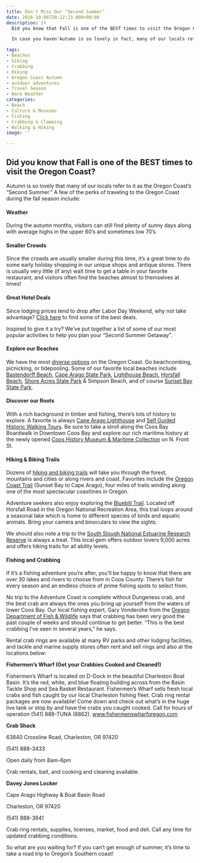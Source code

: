 ```yaml
---
title: Don't Miss Our "Second Summer"
date: 2016-10-06T20:12:23.000+00:00
description: |+
  Did you know that Fall is one of the BEST times to visit the Oregon Coast?

  In case you haven'Autumn is so lovely in fact, many of our locals refer to it as the Oregon Coast's "Second Summer". A few of the perks of traveling to the Oregon Coast during the fall season include:

tags:
- Beaches
- biking
- Crabbing
- Hiking
- Oregon Coast Autumn
- outdoor adventures
- Travel Season
- Warm Weather
categories:
- Beach
- Culture & Museums
- Fishing
- Crabbing & Clamming
- Walking & Hiking
image: ''

---
```

## Did you know that Fall is one of the BEST times to visit the Oregon Coast?

Autumn is so lovely that many of our locals refer to it as the Oregon Coast’s “Second Summer.” A few of the perks of traveling to the Oregon Coast during the fall season include:

#### Weather

During the autumn months, visitors can still find plenty of sunny days along with average highs in the upper 60’s and sometimes low 70’s.

#### Smaller Crowds

Since the crowds are usually smaller during this time, it’s a great time to do some early holiday shopping in our unique shops and antique stores. There is usually very little (if any) wait time to get a table in your favorite restaurant, and visitors often find the beaches almost to themselves at times!

#### Great Hotel Deals

Since lodging prices tend to drop after Labor Day Weekend, why not take advantage? <a href="/deals/" target="_blank">Click here</a> to find some of the best deals.

Inspired to give it a try? We’ve put together a list of some of our most popular activities to help you plan your “Second Summer Getaway”.

#### Explore our Beaches

We have the most [diverse options](/featured-adventures/undeveloped-beaches/ "beaches") on the Oregon Coast. Go beachcombing, picnicking, or tidepooling. Some of our favorite local beaches include [Bastendorff Beach](/listings/bastendorff-beach/ "Bastendorff Beach"), [Cape Arago State Park](https://stateparks.oregon.gov/index.cfm?do=park.profile&parkId=66 "cape arago state park"), [Lighthouse Beach](/listings/lighthouse-beach/ "Lighthouse Beach"), [Horsfall Beach](https://www.fs.usda.gov/wps/portal/fsinternet/cs/recarea?ss=110612&navtype=BROWSEBYSUBJECT&cid=FSE_003738&navid=110240000000000&pnavid=110000000000000&position=BROWSEBYSUBJECT&recid=42625&ttype=recarea&pname=Horsfall%20Beach%20Campground "Horsfall Beach"), [Shore Acres State Park](https://stateparks.oregon.gov/index.cfm?do=park.profile&parkId=68 "shore acres state park") & Simpson Beach, and of course [Sunset Bay State Park](https://stateparks.oregon.gov/index.cfm?do=park.profile&parkId=70 "Sunset bay state park").

#### Discover our Roots

With a rich background in timber and fishing, there’s lots of history to explore. A favorite is always [Cape Arago Lighthouse](/listings/cape-arago-lighthouse/ "cape arago lighthouse") and [Self Guided Historic Walking Tours](/featured-adventures/history-culture/ "historic information"). Be sure to take a stroll along the Coos Bay Boardwalk in Downtown Coos Bay and explore our rich maritime history at the newly opened <a href="http://cooshistory.org/" target="_blank">Coos History Museum & Maritime Collection</a> on N. Front St.

#### Hiking & Biking Trails

Dozens of [hiking and biking trails](/featured-adventures/walking-hiking/ "hiking and biking trails") will take you through the forest, mountains and cities or along rivers and coast. Favorites include the [Oregon Coast Trail](https://www.oregonsadventurecoast.com/tripideas/explore-the-cape-arago-beach-loop/ "Oregon Coast Trail") (Sunset Bay to Cape Arago), four miles of trails winding along one of the most spectacular coastlines in Oregon.

Adventure seekers also enjoy exploring the [Bluebill Trail](https://www.alltrails.com/trail/us/oregon/bluebill-lake-trail "bluebill trail"). Located off Horsfall Road in the Oregon National Recreation Area, this trail loops around a seasonal lake which is home to different species of birds and aquatic animals. Bring your camera and binoculars to view the sights.

We should also note a trip to the <a href="http://www.oregonsadventurecoast.com/listings/south-slough-national-estuary/" target="_blank">South Slough National Estuarine Research Reserve</a> is always a treat. This local gem offers outdoor lovers 9,000 acres and offers hiking trails for all ability levels.

#### Fishing and Crabbing

If it’s a fishing adventure you’re after, you’ll be happy to know that there are over 30 lakes and rivers to choose from in Coos County. There’s fish for every season and an endless choice of prime fishing spots to select from.

No trip to the Adventure Coast is complete without Dungeness crab, and the best crab are always the ones you bring up yourself from the waters of lower Coos Bay. Our local fishing expert, Gary Vonderohe from the <a href="http://www.dfw.state.or.us/" target="_blank">Oregon Department of Fish & Wildlife</a> says that crabbing has been very good the past couple of weeks and should continue to get better. “This is the best crabbing I’ve seen in several years,” he says.

Rental crab rings are available at many RV parks and other lodging facilities, and tackle and marine supply stores often rent and sell rings and also at the locations below:

**Fishermen’s Wharf (Get your Crabbies Cooked and Cleaned!)**

Fishermen’s Wharf is located on D-Dock in the beautiful Charleston Boat Basin. It’s the red, white, and blue floating building across from the Basin Tackle Shop and Sea Basket Restaurant. Fishermen’s Wharf sells fresh local crabs and fish caught by our local Charleston fishing fleet. Crab ring rental packages are now available! Come down and check out what’s in the huge live tank or stop by and have the crabs you caught cooked. Call for hours of operation (541) 888-TUNA (8862). <a href="http://www.fishermenswharforegon.com/" target="_blank">www.fishermenswharforegon.com</a>

**Crab Shack**

63840 Crossline Road, Charleston, OR 97420

(541) 888-3433

Open daily from 8am-6pm

Crab rentals, bait, and cooking and cleaning available.

**Davey Jones Locker**

Cape Arago Highway & Boat Basin Road

Charleston, OR 97420

(541) 888-3941

Crab ring rentals, supplies, licenses, market, food and deli. Call any time for updated crabbing conditions.

So what are you waiting for? If you can’t get enough of summer, it’s time to take a road trip to Oregon’s Southern coast!